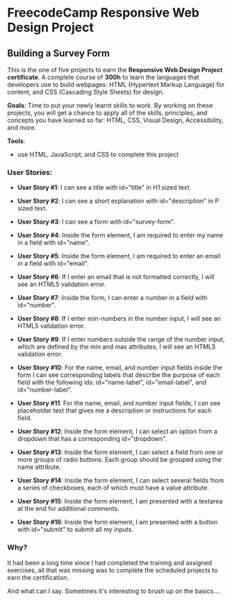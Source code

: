 # FreecodeCamp Responsive Web Design Project

## Building a Survey Form

This is the one of five projects to earn the **Responsive Web Design Project certificate**.
A complete course of **300h** to learn the languages that developers use to build webpages: HTML (Hypertext Markup Language) for content, and CSS (Cascading Style Sheets) for design.

**Goals**:
Time to put your newly learnt skills to work. By working on these projects, you will get a chance to apply all of the skills, principles, and concepts you have learned so far: HTML, CSS, Visual Design, Accessibility, and more.

**Tools**:

- use HTML, JavaScript, and CSS to complete this project

### User Stories:

- **User Story #1**: I can see a title with id="title" in H1 sized text.

- **User Story #2**: I can see a short explanation with id="description" in P sized text.

- **User Story #3**: I can see a form with id="survey-form".

- **User Story #4**: Inside the form element, I am required to enter my name in a field with id="name".

- **User Story #5**: Inside the form element, I am required to enter an email in a field with id="email".

- **User Story #6**: If I enter an email that is not formatted correctly, I will see an HTML5 validation error.

- **User Story #7**: Inside the form, I can enter a number in a field with id="number".

- **User Story #8**: If I enter non-numbers in the number input, I will see an HTML5 validation error.

- **User Story #9**: If I enter numbers outside the range of the number input, which are defined by the min and max attributes, I will see an HTML5 validation error.

- **User Story #10**: For the name, email, and number input fields inside the form I can see corresponding labels that describe the purpose of each field with the following ids: id="name-label", id="email-label", and id="number-label".

- **User Story #11**: For the name, email, and number input fields, I can see placeholder text that gives me a description or instructions for each field.

- **User Story #12**: Inside the form element, I can select an option from a dropdown that has a corresponding id="dropdown".

- **User Story #13**: Inside the form element, I can select a field from one or more groups of radio buttons. Each group should be grouped using the name attribute.

- **User Story #14**: Inside the form element, I can select several fields from a series of checkboxes, each of which must have a value attribute.

- **User Story #15**: Inside the form element, I am presented with a textarea at the end for additional comments.

- **User Story #16**: Inside the form element, I am presented with a button with id="submit" to submit all my inputs.

### Why?

It had been a long time since I had completed the training and assigned exercises, all that was missing was to complete the scheduled projects to earn the certification.

And what can I say. Sometimes it's interesting to brush up on the basics....
